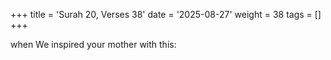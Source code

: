 +++
title = 'Surah 20, Verses 38'
date = '2025-08-27'
weight = 38
tags = []
+++

when We inspired your mother with this: